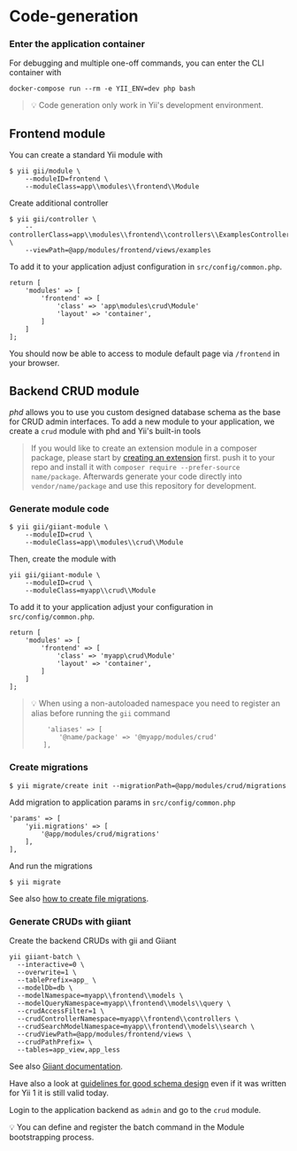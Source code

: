Code-generation
===============

### Enter the application container

For debugging and multiple one-off commands, you can enter the CLI container with

    docker-compose run --rm -e YII_ENV=dev php bash

> :bulb: Code generation only work in Yii's development environment.

Frontend module
---------------

You can create a standard Yii module with

    $ yii gii/module \
        --moduleID=frontend \
        --moduleClass=app\\modules\\frontend\\Module
                
Create additional controller

    $ yii gii/controller \
        --controllerClass=app\\modules\\frontend\\controllers\\ExamplesController \
        --viewPath=@app/modules/frontend/views/examples

To add it to your application adjust configuration in `src/config/common.php`.

    return [
        'modules' => [
            'frontend' => [
                'class' => 'app\modules\crud\Module'
                'layout' => 'container',
            ]
        ]
    ];
    
You should now be able to access to module default page via `/frontend` in your browser.    

Backend CRUD module
-------------------

*phd* allows you to use you custom designed database schema as the base for CRUD admin interfaces.
To add a new module to your application, we create a `crud` module with phd and Yii's built-in tools

> If you would like to create an extension module in a composer package, please start by 
> [creating an extension](44-extension-development.md) first.
> push it to your repo and install it with `composer require --prefer-source name/package`. 
> Afterwards generate your code directly into `vendor/name/package` and use this repository for development.

### Generate module code

    $ yii gii/giiant-module \
        --moduleID=crud \
        --moduleClass=app\\modules\\crud\\Module

Then, create the module with

    yii gii/giiant-module \
        --moduleID=crud \
        --moduleClass=myapp\\crud\\Module

To add it to your application adjust your configuration in `src/config/common.php`.

    return [
        'modules' => [
            'frontend' => [
                'class' => 'myapp\crud\Module'
                'layout' => 'container',
            ]
        ]
    ];


> :bulb: When using a non-autoloaded namespace you need to register an alias before running the `gii` command
> 
>         'aliases' => [
>            '@name/package' => '@myapp/modules/crud'
>        ],



### Create migrations

	$ yii migrate/create init --migrationPath=@app/modules/crud/migrations

Add migration to application params in `src/config/common.php`

    'params' => [
        'yii.migrations' => [
            '@app/modules/crud/migrations'
        ],
    ],

And run the migrations
    
    $ yii migrate

See also [how to create file migrations](database-migrations-from-file.md).



### Generate CRUDs with giiant 

Create the backend CRUDs with gii and Giiant

    yii giiant-batch \
      --interactive=0 \
      --overwrite=1 \
      --tablePrefix=app_ \
      --modelDb=db \
      --modelNamespace=myapp\\frontend\\models \
      --modelQueryNamespace=myapp\\frontend\\models\\query \
      --crudAccessFilter=1 \
      --crudControllerNamespace=myapp\\frontend\\controllers \
      --crudSearchModelNamespace=myapp\\frontend\\models\\search \
      --crudViewPath=@app/modules/frontend/views \
      --crudPathPrefix= \
      --tables=app_view,app_less

See also [Giiant documentation](https://github.com/schmunk42/yii2-giiant/blob/master/README.md).

Have also a look at [guidelines for good schema design](http://www.yiiframework.com/wiki/227/guidelines-for-good-schema-design/)
even if it was written for Yii 1 it is still valid today. 

Login to the application backend as `admin` and go to the `crud` module.

:bulb: You can define and register the batch command in the Module bootstrapping process.

